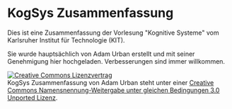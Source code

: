 KogSys Zusammenfassung
======================

Dies ist eine Zusammenfassung der Vorlesung "Kognitive Systeme" vom Karlsruher Institut für Technologie (KIT).

Sie wurde hauptsächlich von Adam Urban erstellt und mit seiner Genehmigung hier hochgeladen. Verbesserungen sind immer willkommen.

<a rel="license" href="http://creativecommons.org/licenses/by-sa/3.0/"><img alt="Creative Commons Lizenzvertrag" style="border-width:0" src="http://i.creativecommons.org/l/by-sa/3.0/88x31.png" /></a><br /><span xmlns:dct="http://purl.org/dc/terms/" href="http://purl.org/dc/dcmitype/Text" property="dct:title" rel="dct:type">KogSys Zusammenfassung</span> von <span xmlns:cc="http://creativecommons.org/ns#" property="cc:attributionName">Adam Urban</span> steht unter einer <a rel="license" href="http://creativecommons.org/licenses/by-sa/3.0/">Creative Commons Namensnennung-Weitergabe unter gleichen Bedingungen 3.0 Unported Lizenz</a>.
